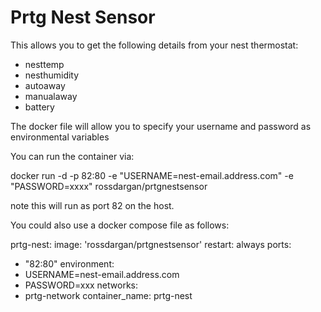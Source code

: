 # Prtg Nest Sensor
This allows you to get the following details from your nest thermostat:

- nesttemp
- nesthumidity
- autoaway
- manualaway
- battery

The docker file will allow you to specify your username and password as environmental variables

You can run the container via:

 docker run -d -p 82:80 -e "USERNAME=nest-email.address.com" -e "PASSWORD=xxxx"   rossdargan/prtgnestsensor
 
 note this will run as port 82 on the host.
 
 You could also use a docker compose file as follows:
 
  prtg-nest:
  image: 'rossdargan/prtgnestsensor'
  restart: always
  ports:
   - "82:80"
  environment:
   - USERNAME=nest-email.address.com
   - PASSWORD=xxx
  networks:
   - prtg-network
  container_name: prtg-nest
